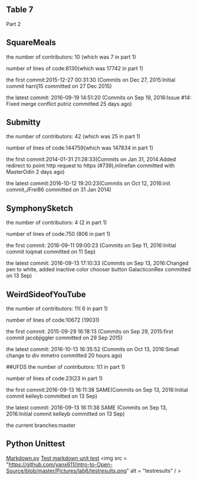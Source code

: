 ## Table 7
Part 2

## SquareMeals
the number of contributors: 10 (which was 7 in part 1)

number of lines of code:8130(which was 17742 in part 1)

the first commit:2015-12-27 00:31:30 (Commits on Dec 27, 2015:Initial commit harrij15 committed on 27 Dec 2015)

the latest commit: 2016-09-19 14:51:20 (Commits on Sep 19, 2016:Issue #14: Fixed merge conflict putriz committed 25 days ago)

<!-- the current branches:master,search_links, squaremeals, twig whataredreams -->

## Submitty
the number of contributors: 42 (which was 25 in part 1)

number of lines of code:144759(which was 147834 in part 1)

the first commit:2014-01-31 21:28:33(Commits on Jan 31, 2014:Added redirect to point http request to https (#739),inlinefan committed with MasterOdin 2 days ago)

the latest commit:2016-10-12 19:20:23(Commits on Oct 12, 2016:init commit,JFrei86 committed on 31 Jan 2014)

<!-- the current branches:master, autograding, build_improvements, csv_upload_tweals, fix-rainbow-grades-rsync_push, graded_version, grading_drafts, grading_queue -->

## SymphonySketch
the number of contributors: 4 (2 in part 1)

number of lines of code:750 (806 in part 1)

the first commit: 2016-09-11 09:00:23 (Commits on Sep 11, 2016:Initial commit loqmat committed on 11 Sep)

the latest commit: 2016-09-13 17:10:33 (Commits on Sep 13, 2016:Changed pen to white, added inactive color chooser button GalacticonRex committed on 13 Sep)

<!-- the current branches:master -->

## WeirdSideofYouTube
the number of contributors: 11( 6 in part 1)

number of lines of code:10672 (19031)

the first commit: 2015-09-29 16:18:13 (Commits on Sep 29, 2015:first commit jacobjiggler committed on 29 Sep 2015)

the latest commit: 2016-10-13 16:35:52 (Commits on Oct 13, 2016:Small change to div mmetro committed 20 hours ago)

<!-- the current branches:WindowsApp,master,newstyle,old -->

##UFDS
the number of contributors: 1(1 in part 1)

number of lines of code:23(23 in part 1)

the first commit:2016-09-13 16:11:38 SAME(Commits on Sep 13, 2016:Initial commit kelleyb committed on 13 Sep)

the latest commit: 2016-09-13 16:11:38 SAME (Commits on Sep 13, 2016:Initial commit kelleyb committed on 13 Sep)

the current branches:master


## Python Unittest
<a href = "https://github.com/yanx611/Intro-to-Open-Source/blob/master/Resources/lab6/markdown.py">Markdown.py</a>
<a href = "https://github.com/yanx611/Intro-to-Open-Source/blob/master/Resources/lab6/test_markdown_unittest.py">Test markdown unit test</a>
<img src = "https://github.com/yanx611/Intro-to-Open-Source/blob/master/Pictures/lab6/testresults.png" alt = "testresults" / >
